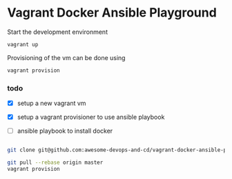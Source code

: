 # Vagrant Docker Ansible Playground


Start the development environment
```sh
vagrant up
```

Provisioning of the vm can be done using
```sh
vagrant provision
```

### todo
- [x] setup a new vagrant vm
- [x] setup a vagrant provisioner to use ansible playbook
- [ ] ansible playbook to install docker



```sh

git clone git@github.com:awesome-devops-and-cd/vagrant-docker-ansible-playground.git

git pull --rebase origin master
vagrant provision
```
